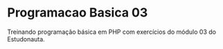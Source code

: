 # Programacao Basica 03
 Treinando programação básica em PHP com exercícios do módulo 03 do Estudonauta.
